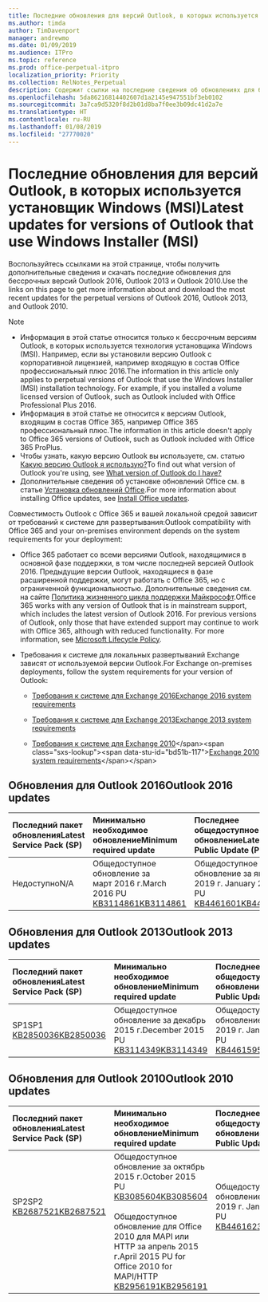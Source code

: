 ```yaml
---
title: Последние обновления для версий Outlook, в которых используется установщик Windows (MSI)
ms.author: timda
author: TimDavenport
manager: andrewmo
ms.date: 01/09/2019
ms.audience: ITPro
ms.topic: reference
ms.prod: office-perpetual-itpro
localization_priority: Priority
ms.collection: RelNotes_Perpetual
description: Содержит ссылки на последние сведения об обновлениях для бессрочных версий Outlook 2016, Outlook 2013 и Outlook 2010 для ИТ-специалистов
ms.openlocfilehash: 5da86216814402607d1a2145e947551bf3eb0102
ms.sourcegitcommit: 3a7ca9d5320f8d2b01d8ba7f0ee3b09dc41d2a7e
ms.translationtype: HT
ms.contentlocale: ru-RU
ms.lasthandoff: 01/08/2019
ms.locfileid: "27770020"
---
```

# <a name="latest-updates-for-versions-of-outlook-that-use-windows-installer-msi"></a><span data-ttu-id="bd51b-103">Последние обновления для версий Outlook, в которых используется установщик Windows (MSI)</span><span class="sxs-lookup"><span data-stu-id="bd51b-103">Latest updates for versions of Outlook that use Windows Installer (MSI)</span></span>

<span data-ttu-id="bd51b-104">Воспользуйтесь ссылками на этой странице, чтобы получить дополнительные сведения и скачать последние обновления для бессрочных версий Outlook 2016, Outlook 2013 и Outlook 2010.</span><span class="sxs-lookup"><span data-stu-id="bd51b-104">Use the links on this page to get more information about and download the most recent updates for the perpetual versions of Outlook 2016, Outlook 2013, and Outlook 2010.</span></span>
  
> [!NOTE]
> - <span data-ttu-id="bd51b-p101">Информация в этой статье относится только к бессрочным версиям Outlook, в которых используется технология установщика Windows (MSI). Например, если вы установили версию Outlook с корпоративной лицензией, например входящую в состав Office профессиональный плюс 2016.</span><span class="sxs-lookup"><span data-stu-id="bd51b-p101">The information in this article only applies to perpetual versions of Outlook that use the Windows Installer (MSI) installation technology. For example, if you installed a volume licensed version of Outlook, such as Outlook included with Office Professional Plus 2016.</span></span>
> - <span data-ttu-id="bd51b-107">Информация в этой статье не относится к версиям Outlook, входящим в состав Office 365, например Office 365 профессиональный плюс.</span><span class="sxs-lookup"><span data-stu-id="bd51b-107">The information in this article doesn't apply to Office 365 versions of Outlook, such as Outlook included with Office 365 ProPlus.</span></span>
> - <span data-ttu-id="bd51b-108">Чтобы узнать, какую версию Outlook вы используете, см. статью [Какую версию Outlook я использую?](https://support.office.com/article/b3a9568c-edb5-42b9-9825-d48d82b2257c)</span><span class="sxs-lookup"><span data-stu-id="bd51b-108">To find out what version of Outlook you're using, see [What version of Outlook do I have?](https://support.office.com/article/b3a9568c-edb5-42b9-9825-d48d82b2257c)</span></span>
> - <span data-ttu-id="bd51b-109">Дополнительные сведения об установке обновлений Office см. в статье [Установка обновлений Office](https://support.office.com/article/2ab296f3-7f03-43a2-8e50-46de917611c5).</span><span class="sxs-lookup"><span data-stu-id="bd51b-109">For more information about installing Office updates, see [Install Office updates](https://support.office.com/article/2ab296f3-7f03-43a2-8e50-46de917611c5).</span></span> 
  
<span data-ttu-id="bd51b-110">Совместимость Outlook с Office 365 и вашей локальной средой зависит от требований к системе для развертывания:</span><span class="sxs-lookup"><span data-stu-id="bd51b-110">Outlook compatibility with Office 365 and your on-premises environment depends on the system requirements for your deployment:</span></span>
  
- <span data-ttu-id="bd51b-p102">Office 365 работает со всеми версиями Outlook, находящимися в основной фазе поддержки, в том числе последней версией Outlook 2016. Предыдущие версии Outlook, находящиеся в фазе расширенной поддержки, могут работать с Office 365, но с ограниченной функциональностью. Дополнительные сведения см. на сайте [Политика жизненного цикла поддержки Майкрософт](https://support.microsoft.com/lifecycle).</span><span class="sxs-lookup"><span data-stu-id="bd51b-p102">Office 365 works with any version of Outlook that is in mainstream support, which includes the latest version of Outlook 2016. For previous versions of Outlook, only those that have extended support may continue to work with Office 365, although with reduced functionality. For more information, see [Microsoft Lifecycle Policy](https://support.microsoft.com/lifecycle).</span></span>
    
- <span data-ttu-id="bd51b-114">Требования к системе для локальных развертываний Exchange зависят от используемой версии Outlook.</span><span class="sxs-lookup"><span data-stu-id="bd51b-114">For Exchange on-premises deployments, follow the system requirements for your version of Outlook:</span></span>
    
  - [<span data-ttu-id="bd51b-115">Требования к системе для Exchange 2016</span><span class="sxs-lookup"><span data-stu-id="bd51b-115">Exchange 2016 system requirements</span></span>](https://docs.microsoft.com/Exchange/plan-and-deploy/system-requirements)
    
  - [<span data-ttu-id="bd51b-116">Требования к системе для Exchange 2013</span><span class="sxs-lookup"><span data-stu-id="bd51b-116">Exchange 2013 system requirements</span></span>](https://docs.microsoft.com/exchange/exchange-2013-system-requirements-exchange-2013-help)
    
  - <span data-ttu-id="bd51b-117">[Требования к системе для Exchange 2010](https://docs.microsoft.com/previous-versions/office/exchange-server-2010/aa996719(v=exchg.141))</span><span class="sxs-lookup"><span data-stu-id="bd51b-117">[Exchange 2010 system requirements](https://docs.microsoft.com/previous-versions/office/exchange-server-2010/aa996719(v=exchg.141))</span></span>

   
## <a name="outlook-2016-updates"></a><span data-ttu-id="bd51b-118">Обновления для Outlook 2016</span><span class="sxs-lookup"><span data-stu-id="bd51b-118">Outlook 2016 updates</span></span>

|<span data-ttu-id="bd51b-119">**Последний пакет обновления**</span><span class="sxs-lookup"><span data-stu-id="bd51b-119">**Latest Service Pack (SP)**</span></span>|<span data-ttu-id="bd51b-120">**Минимально необходимое обновление**</span><span class="sxs-lookup"><span data-stu-id="bd51b-120">**Minimum required update**</span></span>|<span data-ttu-id="bd51b-121">**Последнее общедоступное обновление**</span><span class="sxs-lookup"><span data-stu-id="bd51b-121">**Latest Public Update (PU)**</span></span>|
|:-----|:-----|:-----|
|<span data-ttu-id="bd51b-122">Недоступно</span><span class="sxs-lookup"><span data-stu-id="bd51b-122">N/A</span></span>  <br/> |<span data-ttu-id="bd51b-123">Общедоступное обновление за март 2016 г.</span><span class="sxs-lookup"><span data-stu-id="bd51b-123">March 2016 PU</span></span> <br/>[<span data-ttu-id="bd51b-124">KB3114861</span><span class="sxs-lookup"><span data-stu-id="bd51b-124">KB3114861</span></span>](https://support.microsoft.com/help/3114861) <br/> |<span data-ttu-id="bd51b-125">Общедоступное обновление за январь 2019 г. </span><span class="sxs-lookup"><span data-stu-id="bd51b-125">January 2019 PU</span></span> <br/>[<span data-ttu-id="bd51b-126">KB4461601</span><span class="sxs-lookup"><span data-stu-id="bd51b-126">KB4461601</span></span>](https://support.microsoft.com/help/4461601) 

## <a name="outlook-2013-updates"></a><span data-ttu-id="bd51b-127">Обновления для Outlook 2013</span><span class="sxs-lookup"><span data-stu-id="bd51b-127">Outlook 2013 updates</span></span>

|<span data-ttu-id="bd51b-128">**Последний пакет обновления**</span><span class="sxs-lookup"><span data-stu-id="bd51b-128">**Latest Service Pack (SP)**</span></span>|<span data-ttu-id="bd51b-129">**Минимально необходимое обновление**</span><span class="sxs-lookup"><span data-stu-id="bd51b-129">**Minimum required update**</span></span>|<span data-ttu-id="bd51b-130">**Последнее общедоступное обновление**</span><span class="sxs-lookup"><span data-stu-id="bd51b-130">**Latest Public Update (PU)**</span></span>|
|:-----|:-----|:-----|
|<span data-ttu-id="bd51b-131">SP1</span><span class="sxs-lookup"><span data-stu-id="bd51b-131">SP1</span></span>  <br/>[<span data-ttu-id="bd51b-132">KB2850036</span><span class="sxs-lookup"><span data-stu-id="bd51b-132">KB2850036</span></span>](https://go.microsoft.com/fwlink/p/?LinkId=512538) <br/> |<span data-ttu-id="bd51b-133">Общедоступное обновление за декабрь 2015 г.</span><span class="sxs-lookup"><span data-stu-id="bd51b-133">December 2015 PU</span></span> <br/>[<span data-ttu-id="bd51b-134">KB3114349</span><span class="sxs-lookup"><span data-stu-id="bd51b-134">KB3114349</span></span>](https://support.microsoft.com/kb/3114349) <br/> |<span data-ttu-id="bd51b-135">Общедоступное обновление за январь 2019 г. </span><span class="sxs-lookup"><span data-stu-id="bd51b-135">January 2019 PU</span></span> <br/>[<span data-ttu-id="bd51b-136">KB4461595</span><span class="sxs-lookup"><span data-stu-id="bd51b-136">KB4461595</span></span>](https://support.microsoft.com/help/4461595)  |
   
## <a name="outlook-2010-updates"></a><span data-ttu-id="bd51b-137">Обновления для Outlook 2010</span><span class="sxs-lookup"><span data-stu-id="bd51b-137">Outlook 2010 updates</span></span>

|<span data-ttu-id="bd51b-138">**Последний пакет обновления**</span><span class="sxs-lookup"><span data-stu-id="bd51b-138">**Latest Service Pack (SP)**</span></span>|<span data-ttu-id="bd51b-139">**Минимально необходимое обновление**</span><span class="sxs-lookup"><span data-stu-id="bd51b-139">**Minimum required update**</span></span>|<span data-ttu-id="bd51b-140">**Последнее общедоступное обновление**</span><span class="sxs-lookup"><span data-stu-id="bd51b-140">**Latest Public Update (PU)**</span></span>|
|:-----|:-----|:-----|
|<span data-ttu-id="bd51b-141">SP2</span><span class="sxs-lookup"><span data-stu-id="bd51b-141">SP2</span></span> <br/>[<span data-ttu-id="bd51b-142">KB2687521</span><span class="sxs-lookup"><span data-stu-id="bd51b-142">KB2687521</span></span>](https://go.microsoft.com/fwlink/p/?LinkId=512542) <br><br><br><br/> |<span data-ttu-id="bd51b-143">Общедоступное обновление за октябрь 2015 г.</span><span class="sxs-lookup"><span data-stu-id="bd51b-143">October 2015 PU</span></span> <br/> [<span data-ttu-id="bd51b-144">KB3085604</span><span class="sxs-lookup"><span data-stu-id="bd51b-144">KB3085604</span></span>](https://support.microsoft.com/kb/3085604) <br/><br/>  <span data-ttu-id="bd51b-145">Общедоступное обновление для Office 2010 для MAPI или HTTP за апрель 2015 г.</span><span class="sxs-lookup"><span data-stu-id="bd51b-145">April 2015 PU for Office 2010 for MAPI/HTTP</span></span> <br/> [<span data-ttu-id="bd51b-146">KB2956191</span><span class="sxs-lookup"><span data-stu-id="bd51b-146">KB2956191</span></span>](https://support.microsoft.com/ru-RU/help/2956191/april-14-2015-update-for-office-2010-kb2956191) <br/> |<span data-ttu-id="bd51b-147">Общедоступное обновление за январь 2019 г. </span><span class="sxs-lookup"><span data-stu-id="bd51b-147">January 2019 PU</span></span> <br/>[<span data-ttu-id="bd51b-148">KB4461623</span><span class="sxs-lookup"><span data-stu-id="bd51b-148">KB4461623</span></span>](https://support.microsoft.com/help/4461623) <br><br><br><br/>|
   

